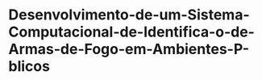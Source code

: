 # Desenvolvimento-de-um-Sistema-Computacional-de-Identifica-o-de-Armas-de-Fogo-em-Ambientes-P-blicos